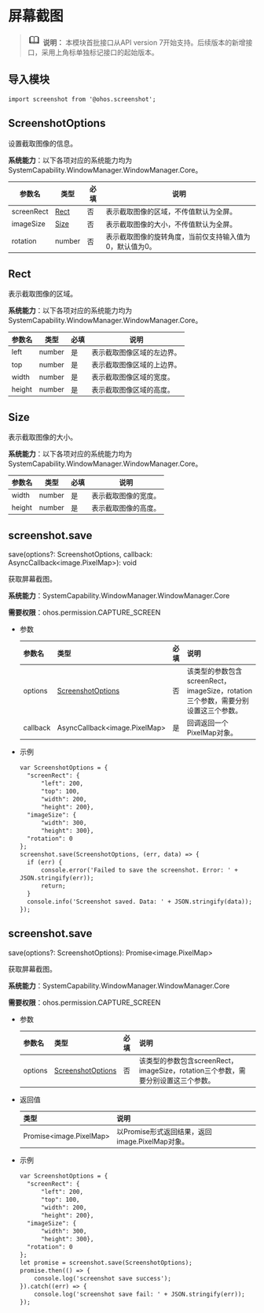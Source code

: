 # 屏幕截图

> ![icon-note.gif](public_sys-resources/icon-note.gif) **说明：**
> 本模块首批接口从API version 7开始支持。后续版本的新增接口，采用上角标单独标记接口的起始版本。

## 导入模块

```
import screenshot from '@ohos.screenshot';
```

## ScreenshotOptions

设置截取图像的信息。

**系统能力**：以下各项对应的系统能力均为 SystemCapability.WindowManager.WindowManager.Core。


| 参数名     | 类型          | 必填 | 说明                                                         |
| ---------- | ------------- | ---- | ------------------------------------------------------------ |
| screenRect | [Rect](#rect) | 否   | 表示截取图像的区域，不传值默认为全屏。|
| imageSize  | [Size](#size) | 否   | 表示截取图像的大小，不传值默认为全屏。|
| rotation   | number        | 否   | 表示截取图像的旋转角度，当前仅支持输入值为0，默认值为0。|


## Rect

表示截取图像的区域。

**系统能力**：以下各项对应的系统能力均为 SystemCapability.WindowManager.WindowManager.Core。

| 参数名 | 类型   | 必填 | 说明                                                         |
| ------ | ------ | ---- | ------------------------------------------------------------ |
| left   | number | 是   | 表示截取图像区域的左边界。|
| top    | number | 是   | 表示截取图像区域的上边界。|
| width  | number | 是   | 表示截取图像区域的宽度。|
| height | number | 是   | 表示截取图像区域的高度。|


## Size

表示截取图像的大小。

**系统能力**：以下各项对应的系统能力均为 SystemCapability.WindowManager.WindowManager.Core。

| 参数名 | 类型   | 必填 | 说明                                                         |
| ------ | ------ | ---- | ------------------------------------------------------------ |
| width  | number | 是   | 表示截取图像的宽度。|
| height | number | 是   | 表示截取图像的高度。|

## screenshot.save

save(options?: ScreenshotOptions, callback: AsyncCallback&lt;image.PixelMap&gt;): void

获取屏幕截图。

**系统能力**：SystemCapability.WindowManager.WindowManager.Core

**需要权限**：ohos.permission.CAPTURE_SCREEN

- 参数

  | 参数名   | 类型                                    | 必填 | 说明                                                         |
  | -------- | --------------------------------------- | ---- | ------------------------------------------------------------ |
  | options  | [ScreenshotOptions](#screenshotoptions) | 否   | 该类型的参数包含screenRect，imageSize，rotation三个参数，需要分别设置这三个参数。 |
  | callback | AsyncCallback&lt;image.PixelMap&gt;     | 是   | 回调返回一个PixelMap对象。                                   |

- 示例

  ```
  var ScreenshotOptions = {
  	"screenRect": {
  		"left": 200,
  		"top": 100,
  		"width": 200,
  		"height": 200},
  	"imageSize": {
  		"width": 300,
  		"height": 300},
  	"rotation": 0
  };
  screenshot.save(ScreenshotOptions, (err, data) => {
  	if (err) {
  		console.error('Failed to save the screenshot. Error: ' + JSON.stringify(err));
  		return;
  	}
  	console.info('Screenshot saved. Data: ' + JSON.stringify(data));
  });
  ```

## screenshot.save

save(options?: ScreenshotOptions): Promise&lt;image.PixelMap&gt;

获取屏幕截图。

**系统能力**：SystemCapability.WindowManager.WindowManager.Core

**需要权限**：ohos.permission.CAPTURE_SCREEN

- 参数

  | 参数名  | 类型                                    | 必填 | 说明                                                         |
  | ------- | --------------------------------------- | ---- | ------------------------------------------------------------ |
  | options | [ScreenshotOptions](#screenshotoptions) | 否   | 该类型的参数包含screenRect，imageSize，rotation三个参数，需要分别设置这三个参数。 |

- 返回值

  | 类型                          | 说明                                            |
  | ----------------------------- | ----------------------------------------------- |
  | Promise&lt;image.PixelMap&gt; | 以Promise形式返回结果，返回image.PixelMap对象。 |

- 示例

  ```
  var ScreenshotOptions = {
  	"screenRect": {
  		"left": 200,
  		"top": 100,
  		"width": 200,
  		"height": 200},
  	"imageSize": {
  		"width": 300,
  		"height": 300},
  	"rotation": 0
  };
  let promise = screenshot.save(ScreenshotOptions);
  promise.then(() => {
      console.log('screenshot save success');
  }).catch((err) => {
      console.log('screenshot save fail: ' + JSON.stringify(err));
  });
  ```
